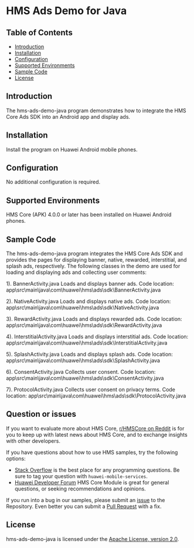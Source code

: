 # HMS Ads Demo for Java

## Table of Contents

 * [Introduction](#introduction)
 * [Installation](#installation)
 * [Configuration ](#configuration)
 * [Supported Environments](#supported-environments)
 * [Sample Code](#sample-code)
 * [License](#license)
 
 
## Introduction
The hms-ads-demo-java program demonstrates how to integrate the HMS Core Ads SDK into an Android app and display ads.

## Installation
Install the program on Huawei Android mobile phones.

## Configuration 
No additional configuration is required.

## Supported Environments
HMS Core (APK) 4.0.0 or later has been installed on Huawei Android phones.

## Sample Code
The hms-ads-demo-java program integrates the HMS Core Ads SDK and provides the pages for displaying banner, native, rewarded, interstitial, and splash ads, respectively.
The following classes in the demo are used for loading and displaying ads and collecting user comments:

1). BannerActivity.java
Loads and displays banner ads.
Code location: app\src\main\java\com\huawei\hms\ads\sdk\BannerActivity.java
    
2). NativeActivity.java
Loads and displays native ads.
Code location: app\src\main\java\com\huawei\hms\ads\sdk\NativeActivity.java
    
3). RewardActivity.java
Loads and displays rewarded ads.
Code location: app\src\main\java\com\huawei\hms\ads\sdk\RewardActivity.java
	
4). InterstitialActivity.java
Loads and displays interstitial ads.
Code location: app\src\main\java\com\huawei\hms\ads\sdk\InterstitialActivity.java
	
5). SplashActivity.java
Loads and displays splash ads.
Code location: app\src\main\java\com\huawei\hms\ads\sdk\SplashActivity.java
	
6). ConsentActivity.java
Collects user consent.
Code location: app\src\main\java\com\huawei\hms\ads\sdk\ConsentActivity.java
    
7). ProtocolActivity.java
Collects user consent on privacy terms.
Code location: app\src\main\java\com\huawei\hms\ads\sdk\ProtocolActivity.java

## Question or issues
If you want to evaluate more about HMS Core,
[r/HMSCore on Reddit](https://www.reddit.com/r/HuaweiDevelopers/) is for you to keep up with latest news about HMS Core, and to exchange insights with other developers.

If you have questions about how to use HMS samples, try the following options:
- [Stack Overflow](https://stackoverflow.com/questions/tagged/huawei-mobile-services) is the best place for any programming questions. Be sure to tag your question with 
`huawei-mobile-services`.
- [Huawei Developer Forum](https://forums.developer.huawei.com/forumPortal/en/home?fid=0101187876626530001) HMS Core Module is great for general questions, or seeking recommendations and opinions.

If you run into a bug in our samples, please submit an [issue](https://github.com/HMS-Core/hms-ads-demo-java/issues) to the Repository. Even better you can submit a [Pull Request](https://github.com/HMS-Core/hms-ads-demo-java/pulls) with a fix.

##  License
hms-ads-demo-java is licensed under the [Apache License, version 2.0](http://www.apache.org/licenses/LICENSE-2.0).
